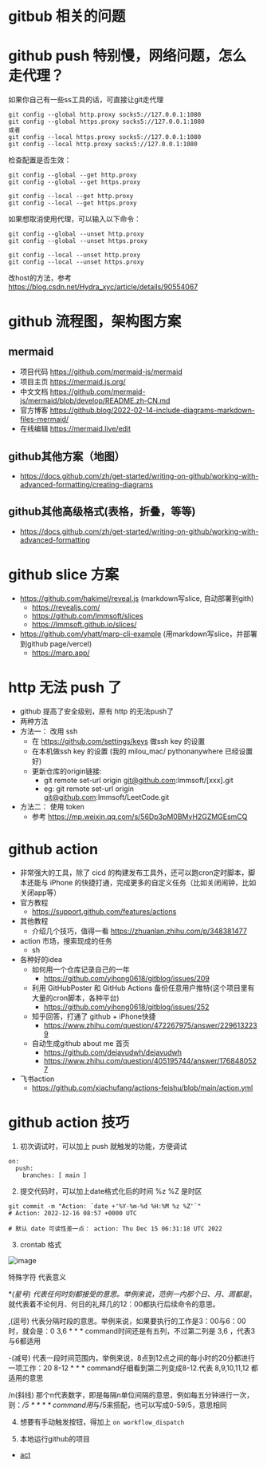 # gitbub 相关的问题

# github push 特别慢，网络问题，怎么走代理？
如果你自己有一些ss工具的话，可直接让git走代理
```
git config --global http.proxy socks5://127.0.0.1:1080
git config --global https.proxy socks5://127.0.0.1:1080
或者
git config --local https.proxy socks5://127.0.0.1:1080
git config --local http.proxy socks5://127.0.0.1:1080 

```

检查配置是否生效：
```
git config --global --get http.proxy
git config --global --get https.proxy

git config --local --get http.proxy
git config --local --get https.proxy
```
如果想取消使用代理，可以输入以下命令：
```
git config --global --unset http.proxy
git config --global --unset https.proxy

git config --local --unset http.proxy
git config --local --unset https.proxy
```

改host的方法，参考 https://blog.csdn.net/Hydra_xyc/article/details/90554067


# github 流程图，架构图方案
## mermaid
- 项目代码 https://github.com/mermaid-js/mermaid
- 项目主页 https://mermaid.js.org/
- 中文文档 https://github.com/mermaid-js/mermaid/blob/develop/README.zh-CN.md
- 官方博客 https://github.blog/2022-02-14-include-diagrams-markdown-files-mermaid/
- 在线编辑 https://mermaid.live/edit

## github其他方案（地图）
- https://docs.github.com/zh/get-started/writing-on-github/working-with-advanced-formatting/creating-diagrams

## github其他高级格式(表格，折叠，等等)
- https://docs.github.com/zh/get-started/writing-on-github/working-with-advanced-formatting

# github slice 方案
- https://github.com/hakimel/reveal.js (markdown写slice, 自动部署到gith)
  - https://revealjs.com/
  - https://github.com/lmmsoft/slices
  - https://lmmsoft.github.io/slices/
- https://github.com/yhatt/marp-cli-example (用markdown写slice，并部署到github page/vercel)
  - https://marp.app/

# http 无法 push 了
- github 提高了安全级别，原有 http 的无法push了
- 两种方法
- 方法一： 改用 ssh
  - 在 https://github.com/settings/keys 做ssh key 的设置
  - 在本机做ssh key 的设置 (我的 milou_mac/ pythonanywhere 已经设置好)
  - 更新仓库的origin链接:
    - git remote set-url origin git@github.com:lmmsoft/[xxx].git
    - eg: git remote set-url origin git@github.com:lmmsoft/LeetCode.git
- 方法二： 使用 token
  - 参考 https://mp.weixin.qq.com/s/56Dp3pM0BMyH2GZMGEsmCQ

# github action
- 非常强大的工具，除了 cicd 的构建发布工具外，还可以跑cron定时脚本，脚本还能与 iPhone 的快捷打通，完成更多的自定义任务（比如关闭闹钟，比如关闭app等）
- 官方教程
  - https://support.github.com/features/actions
- 其他教程
  - 介绍几个技巧，值得一看 https://zhuanlan.zhihu.com/p/348381477
- action 市场，搜索现成的任务
  - sh
- 各种好的idea
  - 如何用一个仓库记录自己的一年
    - https://github.com/yihong0618/gitblog/issues/209  
  - 利用 GitHubPoster 和 GitHub Actions 备份任意用户推特(这个项目里有大量的cron脚本，各种平台)
    - https://github.com/yihong0618/gitblog/issues/252
  - 知乎回答，打通了 github + iPhone快捷
    - https://www.zhihu.com/question/472267975/answer/2296132239
  - 自动生成github about me 首页
    - https://github.com/dejavudwh/dejavudwh
    - https://www.zhihu.com/question/405195744/answer/1768480527
- 飞书action
  - https://github.com/xiachufang/actions-feishu/blob/main/action.yml

# github action 技巧
1. 初次调试时，可以加上 push 就触发的功能，方便调试
```
on:
  push:
    branches: [ main ]
```

2. 提交代码时，可以加上date格式化后的时间 %z %Z 是时区
```
git commit -m "Action: `date +'%Y-%m-%d %H:%M %z %Z'`"
# Action: 2022-12-16 08:57 +0000 UTC

# 默认 date 可读性差一点： action: Thu Dec 15 06:31:18 UTC 2022
```

3. crontab 格式

![image](https://user-images.githubusercontent.com/1109198/208071620-fc187be3-4b8d-43b0-ac94-7533875d76c6.png)

特殊字符	代表意义

**(星号)	代表任何时刻都接受的意思。举例来说，范例一内那个日、月、周都是*，就代表着不论何月、何日的礼拜几的12：00都执行后续命令的意思。

,(逗号)	代表分隔时段的意思。举例来说，如果要执行的工作是3：00与6：00时，就会是：0 3,6 * * * command时间还是有五列，不过第二列是 3,6 ，代表3与6都适用

-(减号)	代表一段时间范围内，举例来说，8点到12点之间的每小时的20分都进行一项工作：20 8-12 * * * command仔细看到第二列变成8-12.代表 8,9,10,11,12 都适用的意思

/n(斜线)	那个n代表数字，即是每隔n单位间隔的意思，例如每五分钟进行一次，则：*/5 * * * * command用*与/5来搭配，也可以写成0-59/5，意思相同

4. 想要有手动触发按钮，得加上 `on workflow_dispatch`

5. 本地运行github的项目
- [act](https://github.com/nektos/act)
